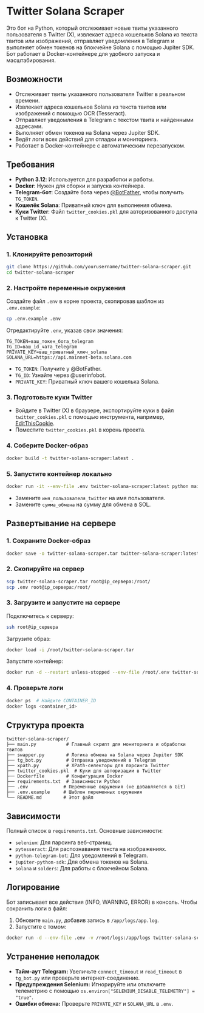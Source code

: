 # Twitter Solana Scraper

Это бот на Python, который отслеживает новые твиты указанного пользователя в Twitter (X), извлекает адреса кошельков Solana из текста твитов или изображений, отправляет уведомления в Telegram и выполняет обмен токенов на блокчейне Solana с помощью Jupiter SDK. Бот работает в Docker-контейнере для удобного запуска и масштабирования.

## Возможности
- Отслеживает твиты указанного пользователя Twitter в реальном времени.
- Извлекает адреса кошельков Solana из текста твитов или изображений с помощью OCR (Tesseract).
- Отправляет уведомления в Telegram с текстом твита и найденными адресами.
- Выполняет обмен токенов на Solana через Jupiter SDK.
- Ведёт логи всех действий для отладки и мониторинга.
- Работает в Docker-контейнере с автоматическим перезапуском.

## Требования
- **Python 3.12**: Используется для разработки и работы.
- **Docker**: Нужен для сборки и запуска контейнера.
- **Telegram-бот**: Создайте бота через [@BotFather](https://t.me/BotFather), чтобы получить `TG_TOKEN`.
- **Кошелёк Solana**: Приватный ключ для выполнения обмена.
- **Куки Twitter**: Файл `twitter_cookies.pkl` для авторизованного доступа к Twitter (X).

## Установка

### 1. Клонируйте репозиторий
```bash
git clone https://github.com/yourusername/twitter-solana-scraper.git
cd twitter-solana-scraper
```

### 2. Настройте переменные окружения
Создайте файл `.env` в корне проекта, скопировав шаблон из `.env.example`:
```bash
cp .env.example .env
```
Отредактируйте `.env`, указав свои значения:
```
TG_TOKEN=ваш_токен_бота_telegram
TG_ID=ваш_id_чата_telegram
PRIVATE_KEY=ваш_приватный_ключ_solana
SOLANA_URL=https://api.mainnet-beta.solana.com
```
- `TG_TOKEN`: Получите у @BotFather.
- `TG_ID`: Узнайте через @userinfobot.
- `PRIVATE_KEY`: Приватный ключ вашего кошелька Solana.

### 3. Подготовьте куки Twitter
- Войдите в Twitter (X) в браузере, экспортируйте куки в файл `twitter_cookies.pkl` с помощью инструмента, например, [EditThisCookie](https://chrome.google.com/webstore/detail/editthiscookie/fngmhnnpilhplaeedifhccceomclgfbg).
- Поместите `twitter_cookies.pkl` в корень проекта.

### 4. Соберите Docker-образ
```bash
docker build -t twitter-solana-scraper:latest .
```

### 5. Запустите контейнер локально
```bash
docker run -it --env-file .env twitter-solana-scraper:latest python main.py "имя_пользователя_twitter" "сумма_обмена"
```
- Замените `имя_пользователя_twitter` на имя пользователя.
- Замените `сумма_обмена` на сумму для обмена в SOL.

## Развертывание на сервере

### 1. Сохраните Docker-образ
```bash
docker save -o twitter-solana-scraper.tar twitter-solana-scraper:latest
```

### 2. Скопируйте на сервер
```bash
scp twitter-solana-scraper.tar root@ip_сервера:/root/
scp .env root@ip_сервера:/root/
```

### 3. Загрузите и запустите на сервере
Подключитесь к серверу:
```bash
ssh root@ip_сервера
```
Загрузите образ:
```bash
docker load -i /root/twitter-solana-scraper.tar
```
Запустите контейнер:
```bash
docker run -d --restart unless-stopped --env-file /root/.env twitter-solana-scraper:latest python main.py "имя_пользователя_twitter" "сумма_обмена"
```

### 4. Проверьте логи
```bash
docker ps  # Найдите CONTAINER_ID
docker logs <container_id>
```

## Структура проекта
```
twitter-solana-scraper/
├── main.py           # Главный скрипт для мониторинга и обработки твитов
├── swapper.py        # Логика обмена на Solana через Jupiter SDK
├── tg_bot.py         # Отправка уведомлений в Telegram
├── xpath.py          # XPath-селекторы для парсинга Twitter
├── twitter_cookies.pkl  # Куки для авторизации в Twitter
├── Dockerfile        # Конфигурация Docker
├── requirements.txt  # Зависимости Python
├── .env             # Переменные окружения (не добавляется в Git)
├── .env.example     # Шаблон переменных окружения
└── README.md        # Этот файл
```

## Зависимости
Полный список в `requirements.txt`. Основные зависимости:
- `selenium`: Для парсинга веб-страниц.
- `pytesseract`: Для распознавания текста на изображениях.
- `python-telegram-bot`: Для уведомлений в Telegram.
- `jupiter-python-sdk`: Для обмена токенов на Solana.
- `solana` и `solders`: Для работы с блокчейном Solana.

## Логирование
Бот записывает все действия (INFO, WARNING, ERROR) в консоль. Чтобы сохранить логи в файл:
1. Обновите `main.py`, добавив запись в `/app/logs/app.log`.
2. Запустите с томом:
```bash
docker run -d --env-file .env -v /root/logs:/app/logs twitter-solana-scraper:latest python main.py "имя_пользователя_twitter" "сумма_обмена"
```

## Устранение неполадок
- **Тайм-аут Telegram:** Увеличьте `connect_timeout` и `read_timeout` в `tg_bot.py` или проверьте интернет-соединение.
- **Предупреждения Selenium:** Игнорируйте или отключите телеметрию с помощью `os.environ["SELENIUM_DISABLE_TELEMETRY"] = "true"`.
- **Ошибки обмена:** Проверьте `PRIVATE_KEY` и `SOLANA_URL` в `.env`.
